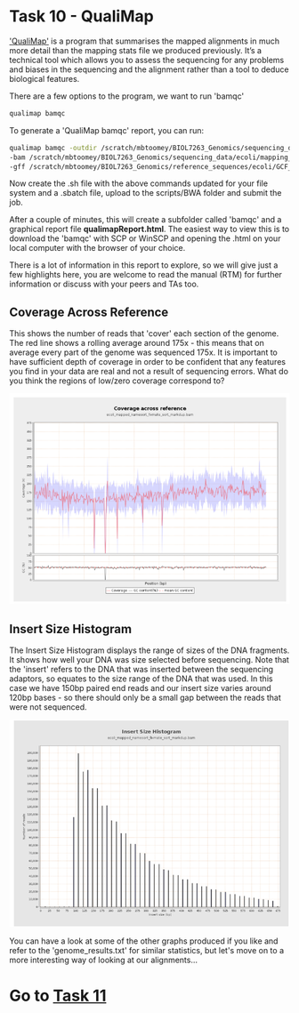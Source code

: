 # Task 10 - QualiMap
['QualiMap'](http://qualimap.bioinfo.cipf.es/) is a program that summarises the mapped alignments in much more detail than the mapping stats file we produced previously. It’s a technical tool which allows you to assess the sequencing for any problems and biases in the sequencing and the alignment rather than a tool to deduce biological features.

There are a few options to the program, we want to run 'bamqc'
```bash
qualimap bamqc
```

To generate a 'QualiMap bamqc' report, you can run:
```bash
qualimap bamqc -outdir /scratch/mbtoomey/BIOL7263_Genomics/sequencing_data/ecoli/mapping_to_reference/bamqc \
-bam /scratch/mbtoomey/BIOL7263_Genomics/sequencing_data/ecoli/mapping_to_reference/ecoli_mapped_namesort_fixmate_sort_markdup.bam \
-gff /scratch/mbtoomey/BIOL7263_Genomics/reference_sequences/ecoli/GCF_000005845.2_ASM584v2_genomic.gff
```
Now create the .sh file with the above commands updated for your file system and a .sbatch file, upload to the scripts/BWA folder and submit the job.

After a couple of minutes, this will create a subfolder called 'bamqc' and a graphical report file **qualimapReport.html**. The easiest way to view this is to download the 'bamqc' with SCP or WinSCP and opening the .html on your local computer with the browser of your choice. 

There is a lot of information in this report to explore, so we will give just a few highlights here, you are welcome to read the manual (RTM) for further information or discuss with your peers and TAs too.

## Coverage Across Reference
This shows the number of reads that 'cover' each section of the genome. The red line shows a rolling average around 175x - this means that on average every part of the genome was sequenced 175x. It is important to have sufficient depth of coverage in order to be confident that any features you find in your data are real and not a result of sequencing errors. What do you think the regions of low/zero coverage correspond to?

![Coverage Across Reference](https://github.com/mbtoomey/genomics_adventure/blob/release/images/genome_coverage_across_reference.png)

## Insert Size Histogram
The Insert Size Histogram displays the range of sizes of the DNA fragments. It shows how well your DNA was size selected before sequencing. Note that the 'insert' refers to the DNA that was inserted between the sequencing adaptors, so equates to the size range of the DNA that was used. In this case we have 150bp paired end reads and our insert size varies around 120bp bases - so there should only be a small gap between the reads that were not sequenced.

![Insert Size Histogram](https://github.com/mbtoomey/genomics_adventure/blob/release/images/genome_insert_size_histogram.png)

You can have a look at some of the other graphs produced if you like and refer to the 'genome_results.txt' for similar statistics, but let's move on to a more interesting way of looking at our alignments...

# Go to [Task 11](https://github.com/guyleonard/genomics_adventure/blob/release/chapter_2/task_11.md)

